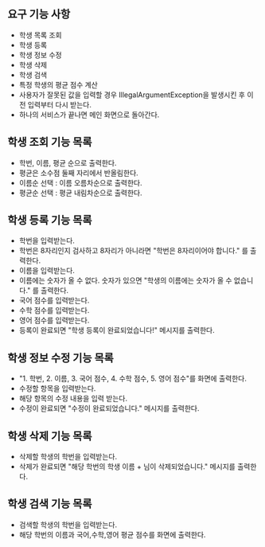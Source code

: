 ## 요구 기능 사항
- 학생 목록 조회
- 학생 등록
- 학생 정보 수정
- 학생 삭제
- 학생 검색
- 특정 학생의 평균 점수 계산
- 사용자가 잘못된 값을 입력할 경우 IllegalArgumentException을 발생시킨 후 이전 입력부터 다시 받는다.
- 하나의 서비스가 끝나면 메인 화면으로 돌아간다.

## 학생 조회 기능 목록
- 학번, 이름, 평균 순으로 출력한다.
- 평균은 소수점 둘째 자리에서 반올림한다.
- 이름순 선택 : 이름 오름차순으로 출력한다.
- 평균순 선택 : 평균 내림차순으로 출력한다.

## 학생 등록 기능 목록
- 학번을 입력받는다.
- 학번은 8자리인지 검사하고 8자리가 아니라면 "학번은 8자리이어야 합니다." 를 출력한다.
- 이름을 입력받는다.
- 이름에는 숫자가 올 수 없다. 숫자가 있으면 "학생의 이름에는 숫자가 올 수 없습니다." 를 출력한다. 
- 국어 점수를 입력받는다.
- 수학 점수를 입력받는다.
- 영어 점수를 입력받는다.
- 등록이 완료되면 "학생 등록이 완료되었습니다!" 메시지를 출력한다.

## 학생 정보 수정 기능 목록
- "1. 학번, 2. 이름, 3. 국어 점수, 4. 수학 점수, 5. 영어 점수"를 화면에 출력한다.
- 수정할 항목을 입력받는다.
- 해당 항목의 수정 내용을 입력 받는다.
- 수정이 완료되면 "수정이 완료되었습니다." 메시지를 출력한다.

## 학생 삭제 기능 목록
- 삭제할 학생의 학번을 입력받는다.
- 삭제가 완료되면 "해당 학번의 학생 이름 + 님이 삭제되었습니다." 메시지를 출력한다.

## 학생 검색 기능 목록
- 검색할 학생의 학번을 입력받는다.
- 해당 학번의 이름과 국어,수학,영어 평균 점수를 화면에 출력한다.
